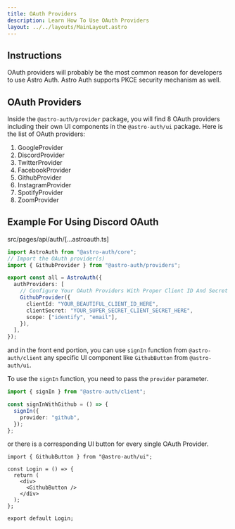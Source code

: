 ```yaml
---
title: OAuth Providers
description: Learn How To Use OAuth Providers
layout: ../../layouts/MainLayout.astro
---
```


## Instructions

OAuth providers will probably be the most common reason for developers to use Astro Auth. Astro Auth supports PKCE security mechanism as well.

## OAuth Providers

Inside the `@astro-auth/provider` package, you will find 8 OAuth providers including their own UI components in the `@astro-auth/ui` package. Here is the list of OAuth providers:

1. GoogleProvider
2. DiscordProvider
3. TwitterProvider
4. FacebookProvider
5. GithubProvider
6. InstagramProvider
7. SpotifyProvider
8. ZoomProvider

## Example For Using Discord OAuth

src/pages/api/auth/[...astroauth.ts]

```ts
import AstroAuth from "@astro-auth/core";
// Import the OAuth provider(s)
import { GithubProvider } from "@astro-auth/providers";

export const all = AstroAuth({
  authProviders: [
    // Configure Your OAuth Providers With Proper Client ID And Secret and optionally the scopes you want to access
    GithubProvider({
      clientId: "YOUR_BEAUTIFUL_CLIENT_ID_HERE",
      clientSecret: "YOUR_SUPER_SECRET_CLIENT_SECRET_HERE",
      scope: ["identify", "email"],
    }),
  ],
});
```

and in the front end portion, you can use `signIn` function from `@astro-auth/client` any specific UI component like `GithubButton` from `@astro-auth/ui`.

To use the `signIn` function, you need to pass the `provider` parameter.

```ts
import { signIn } from "@astro-auth/client";

const signInWithGithub = () => {
  signIn({
    provider: "github",
  });
};
```

or there is a corresponding UI button for every single OAuth Provider.

```tsx
import { GithubButton } from "@astro-auth/ui";

const Login = () => {
  return (
    <div>
      <GithubButton />
    </div>
  );
};

export default Login;
```
